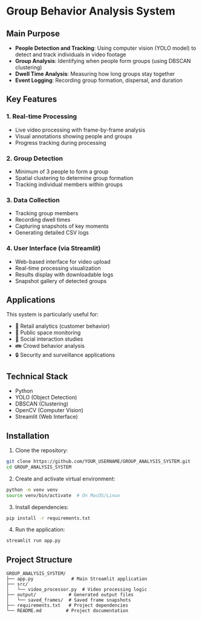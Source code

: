 # Group Behavior Analysis System

## Main Purpose

- **People Detection and Tracking**: Using computer vision (YOLO model) to detect and track individuals in video footage
- **Group Analysis**: Identifying when people form groups (using DBSCAN clustering)
- **Dwell Time Analysis**: Measuring how long groups stay together
- **Event Logging**: Recording group formation, dispersal, and duration

## Key Features

### 1. Real-time Processing
- Live video processing with frame-by-frame analysis
- Visual annotations showing people and groups
- Progress tracking during processing

### 2. Group Detection
- Minimum of 3 people to form a group
- Spatial clustering to determine group formation
- Tracking individual members within groups

### 3. Data Collection
- Tracking group members
- Recording dwell times
- Capturing snapshots of key moments
- Generating detailed CSV logs

### 4. User Interface (via Streamlit)
- Web-based interface for video upload
- Real-time processing visualization
- Results display with downloadable logs
- Snapshot gallery of detected groups

## Applications

This system is particularly useful for:
- 🏪 Retail analytics (customer behavior)
- 🌳 Public space monitoring
- 👥 Social interaction studies
- 👪 Crowd behavior analysis
- 🔒 Security and surveillance applications

## Technical Stack
- Python
- YOLO (Object Detection)
- DBSCAN (Clustering)
- OpenCV (Computer Vision)
- Streamlit (Web Interface)

## Installation

1. Clone the repository:
```bash
git clone https://github.com/YOUR_USERNAME/GROUP_ANALYSIS_SYSTEM.git
cd GROUP_ANALYSIS_SYSTEM
```

2. Create and activate virtual environment:
```bash
python -m venv venv
source venv/bin/activate  # On MacOS/Linux
```

3. Install dependencies:
```bash
pip install -r requirements.txt
```

4. Run the application:
```bash
streamlit run app.py
```

## Project Structure
```
GROUP_ANALYSIS_SYSTEM/
├── app.py              # Main Streamlit application
├── src/               
│   └── video_processor.py  # Video processing logic
├── output/            # Generated output files
│   └── saved_frames/  # Saved frame snapshots
├── requirements.txt   # Project dependencies
└── README.md         # Project documentation
```